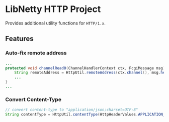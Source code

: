 # LibNetty HTTP Project

Provides additional utility functions for `HTTP/1.x`.

## Features

### Auto-fix remote address

```java
...
protected void channelRead0(ChannelHandlerContext ctx, FcgiMessage msg) {
    String remoteAddress = HttpUtil.remoteAddress(ctx.channel(), msg.headers());
    ... 
}
...
```

### Convert Content-Type
```java
// convert content-type to "application/json;charset=UTF-8"
String contentType = HttpUtil.contentType(HttpHeaderValues.APPLICATION_JSON, CharsetUtil.UTF_8);
```